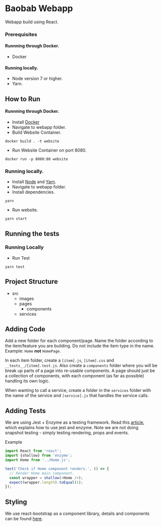 # Baobab Webapp

Webapp build using React.

### Prerequisites
#### Runnning through Docker.
- Docker 

#### Running locally.
- Node version 7 or higher.
- Yarn.


## How to Run

#### Runnning through Docker.
- Install [Docker](https://docs.docker.com/install/)
- Navigate to webapp folder.
- Build Website Container.
```
docker build . -t website
```
- Run Website Container on port 8080.
```
docker run -p 8080:80 website
```

### Running locally.
- Install [Node](https://nodejs.org/en/download/) and [Yarn](https://yarnpkg.com/lang/en/docs/install/#debian-stable).
- Navigate to webapp folder.
- Install dependencies.
```
yarn
```
- Run website.
```
yarn start
```

## Running the tests

### Running Locally
- Run Test
```
yarn test
```

## Project Structure
- src
  - images
  - pages
    - components
  - services


## Adding Code
Add a new folder for each component/page. Name the folder according to the item/feature you are building. Do not include the item type in the name. Example: `Home` **not** `HomePage`.

In each item folder, create a `[item].js`, `[item].css` and `__tests__/[item].test.js`. Also create a  `components` folder where you will be break up parts of a page into re-usable components. A page should just be a collection of components, with each component (as far as possible) handling its own logic.

When wanting to call a service, create a folder in the `services` folder with the name of the service and `[service].js` that handles the service calls. 

## Adding Tests
We are using Jest + Enzyme as a testing framework. Read this [article](https://hackernoon.com/testing-react-components-with-jest-and-enzyme-41d592c174f), which explains how to use jest and enzyme. Note we are not doing snapshot testing - simply testing rendering, props and events.

Example
```javascript
import React from 'react';
import {shallow} from 'enzyme';
import Home from '../Home.js';

test('Check if Home component renders.', () => {
  // Render Home main component.
  const wrapper = shallow(<Home />);
  expect(wrapper.length).toEqual(1);
});
```
## Styling
We use react-bootstrap as a component library, details and components can be found [here](https://react-bootstrap.github.io/).

